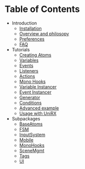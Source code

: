 # Table of Contents

-   Introduction
    -   [Installation](./introduction/installation.md)
    -   [Overview and philosopy](./introduction/overview.md)
    -   [Preferences](./introduction/preferences.md)
    -   [FAQ](./introduction/faq.md)
-   Tutorials
    -   [Creating Atoms](./tutorials/creating-atoms.md)
    -   [Variables](./tutorials/variables.md)
    -   [Events](./tutorials/events.md)
    -   [Listeners](./tutorials/listeners.md)
    -   [Actions](./tutorials/actions.md)
    -   [Mono Hooks](./tutorials/mono-hooks.md)
    -   [Variable Instancer](./tutorials/variable-instancer.md)
    -   [Event Instancer](./tutorials/event-instancer.md)
    -   [Generator](./tutorials/generator.md)
    -   [Conditions](./tutorials/conditions.md)    
    -   [Advanced example](./tutorials/advanced-example.md)
    -   [Usage with UniRX](./tutorials/unirx.md)
-   Subpackages
    -   [BaseAtoms](./subpackages/base-atoms.md)
    -   [FSM](./subpackages/fsm.md)
    -   [InputSystem](./subpackages/input-system.md)
    -   [Mobile](./subpackages/mobile.md)
    -   [MonoHooks](./subpackages/mono-hooks.md)
    -   [SceneMgmt](./subpackages/scene-mgmt.md)
    -   [Tags](./subpackages/tags.md)
    -   [UI](./subpackages/ui.md)
